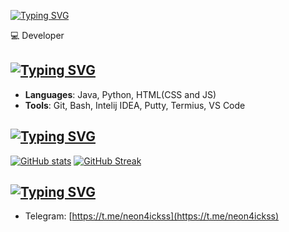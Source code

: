 
[![Typing SVG](https://readme-typing-svg.demolab.com?font=Orbitron&pause=1000&color=F7F7F7&random=false&width=435&lines=%F0%9F%91%8B+Hello+World!+I'm+Neon4ick)](https://guns.lol/neon4ick)

💻 Developer 

[![Typing SVG](https://readme-typing-svg.demolab.com?font=Orbitron&pause=1000&color=411FF7&random=false&width=435&lines=%F0%9F%8D%B3+Skills+and+Technologies)]((https://guns.lol/neon4ick))
--------------------------

*   **Languages**: Java, Python, HTML(CSS and JS)
*   **Tools**: Git, Bash, Intelij IDEA, Putty, Termius, VS Code

[![Typing SVG](https://readme-typing-svg.demolab.com?font=Orbitron&pause=1000&color=F70000&random=false&width=435&lines=%F0%9F%93%88+GitHub+Stats)](https://guns.lol/neon4ick)
---------------

[![GitHub stats](https://github-readme-stats.vercel.app/api?username=neon4icks44&show_icons=true&theme=tokyonight)](https://guns.lol/neon4ick)
[![GitHub Streak](https://streak-stats.demolab.com?user=neon4icks44&theme=catppuccin-macchiato)](https://guns.lol/neon4ick)

[![Typing SVG](https://readme-typing-svg.demolab.com?font=Orbitron&pause=1000&color=3115F7&random=false&width=435&lines=%F0%9F%93%AB+Get+in+Touch)](https://guns.lol/neon4ick)
---------------

*   Telegram: [https://t.me/neon4ickss](https://t.me/neon4ickss)

